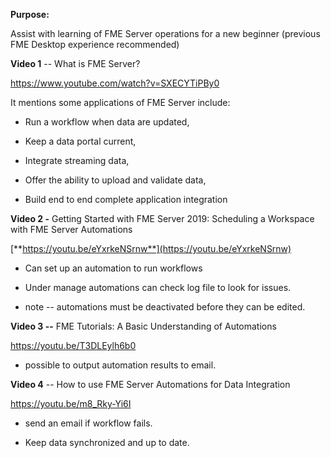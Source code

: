 **Purpose:**



Assist with learning of FME Server operations for a new beginner (previous FME Desktop experience recommended)



**Video 1** -- What is FME Server?



<https://www.youtube.com/watch?v=SXECYTiPBy0>



It mentions some applications of FME Server include:



- Run a workflow when data are updated,



- Keep a data portal current,



- Integrate streaming data,



- Offer the ability to upload and validate data,



- Build end to end complete application integration



**Video 2 -** Getting Started with FME Server 2019: Scheduling a Workspace with FME Server Automations



[**https://youtu.be/eYxrkeNSrnw**](https://youtu.be/eYxrkeNSrnw)



- Can set up an automation to run workflows



- Under manage automations can check log file to look for issues.



- note -- automations must be deactivated before they can be edited.



**Video 3 --** FME Tutorials: A Basic Understanding of Automations



<https://youtu.be/T3DLEylh6b0>



- possible to output automation results to email.



**Video 4** -- How to use FME Server Automations for Data Integration



<https://youtu.be/m8_Rky-Yi6I>



- send an email if workflow fails.



- Keep data synchronized and up to date.
